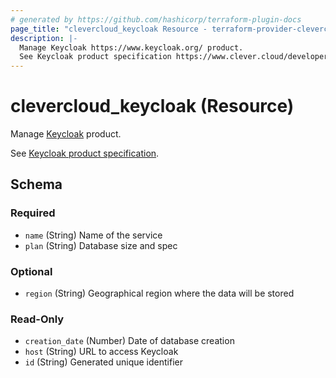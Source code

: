```yaml
---
# generated by https://github.com/hashicorp/terraform-plugin-docs
page_title: "clevercloud_keycloak Resource - terraform-provider-clevercloud"
description: |-
  Manage Keycloak https://www.keycloak.org/ product.
  See Keycloak product specification https://www.clever.cloud/developers/doc/addons/keycloak/.
---
```


# clevercloud_keycloak (Resource)

Manage [Keycloak](https://www.keycloak.org/) product.

See [Keycloak product specification](https://www.clever.cloud/developers/doc/addons/keycloak/).



<!-- schema generated by tfplugindocs -->
## Schema

### Required

- `name` (String) Name of the service
- `plan` (String) Database size and spec

### Optional

- `region` (String) Geographical region where the data will be stored

### Read-Only

- `creation_date` (Number) Date of database creation
- `host` (String) URL to access Keycloak
- `id` (String) Generated unique identifier
